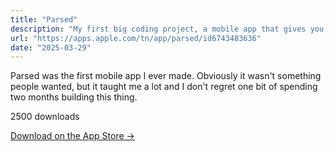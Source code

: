 ```yaml
---
title: "Parsed"
description: "My first big coding project, a mobile app that gives you the five most important news headlines of the day, articles about these headlines written by newspapers from all over the political spectrum. And a bias analysis for each news item presented to you."
url: "https://apps.apple.com/tn/app/parsed/id6743483636"
date: "2025-03-29"
---
```


Parsed was the first mobile app I ever made. Obviously it wasn't something people wanted, but it taught me a lot and I don't regret one bit of spending two months building this thing. 

2500 downloads 

[Download on the App Store →](https://apps.apple.com/tn/app/parsed/id6743483636)
